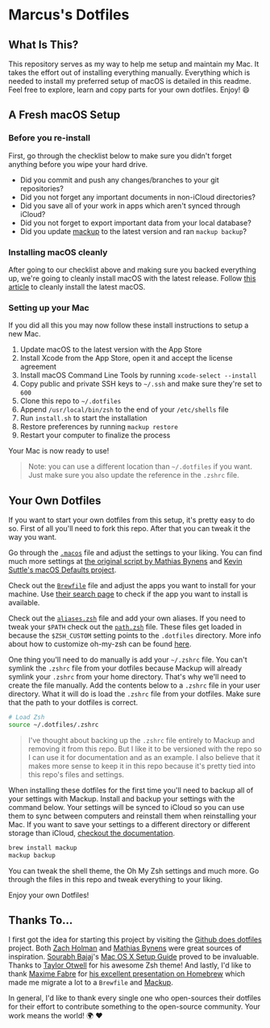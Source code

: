 # Marcus's Dotfiles

## What Is This?

This repository serves as my way to help me setup and maintain my Mac. It takes the effort out of installing everything manually. Everything which is needed to install my preferred setup of macOS is detailed in this readme. Feel free to explore, learn and copy parts for your own dotfiles. Enjoy! :smile:

## A Fresh macOS Setup

### Before you re-install

First, go through the checklist below to make sure you didn't forget anything before you wipe your hard drive.

- Did you commit and push any changes/branches to your git repositories?
- Did you not forget any important documents in non-iCloud directories?
- Did you save all of your work in apps which aren't synced through iCloud?
- Did you not forget to export important data from your local database?
- Did you update [mackup](https://github.com/lra/mackup) to the latest version and ran `mackup backup`?

### Installing macOS cleanly

After going to our checklist above and making sure you backed everything up, we're going to cleanly install macOS with the latest release. Follow [this article](https://www.imore.com/how-do-clean-install-macos) to cleanly install the latest macOS.

### Setting up your Mac

If you did all this you may now follow these install instructions to setup a new Mac.

1. Update macOS to the latest version with the App Store
2. Install Xcode from the App Store, open it and accept the license agreement
3. Install macOS Command Line Tools by running `xcode-select --install`
4. Copy public and private SSH keys to `~/.ssh` and make sure they're set to `600`
5. Clone this repo to `~/.dotfiles`
6. Append `/usr/local/bin/zsh` to the end of your `/etc/shells` file
7. Run `install.sh` to start the installation
8. Restore preferences by running `mackup restore`
9. Restart your computer to finalize the process

Your Mac is now ready to use!

> Note: you can use a different location than `~/.dotfiles` if you want. Just make sure you also update the reference in the `.zshrc` file.

## Your Own Dotfiles

If you want to start your own dotfiles from this setup, it's pretty easy to do so. First of all you'll need to fork this repo. After that you can tweak it the way you want.

Go through the [`.macos`](./.macos) file and adjust the settings to your liking. You can find much more settings at [the original script by Mathias Bynens](https://github.com/mathiasbynens/dotfiles/blob/master/.macos) and [Kevin Suttle's macOS Defaults project](https://github.com/kevinSuttle/MacOS-Defaults).

Check out the [`Brewfile`](./Brewfile) file and adjust the apps you want to install for your machine. Use [their search page](https://caskroom.github.io/search) to check if the app you want to install is available.

Check out the [`aliases.zsh`](./aliases.zsh) file and add your own aliases. If you need to tweak your `$PATH` check out the [`path.zsh`](./path.zsh) file. These files get loaded in because the `$ZSH_CUSTOM` setting points to the `.dotfiles` directory. More info about how to customize oh-my-zsh can be found [here](https://github.com/robbyrussell/oh-my-zsh/wiki/Customization).

One thing you'll need to do manually is add your `~/.zshrc` file. You can't symlink the `.zshrc` file from your dotfiles because Mackup will already symlink your `.zshrc` from your home directory. That's why we'll need to create the file manually. Add the contents below to a `.zshrc` file in your user directory. What it will do is load the `.zshrc` file from your dotfiles. Make sure that the path to your dotfiles is correct.

```zsh
# Load Zsh
source ~/.dotfiles/.zshrc
```

> I've thought about backing up the `.zshrc` file entirely to Mackup and removing it from this repo. But I like it to be versioned with the repo so I can use it for documentation and as an example. I also believe that it makes more sense to keep it in this repo because it's pretty tied into this repo's files and settings.

When installing these dotfiles for the first time you'll need to backup all of your settings with Mackup. Install and backup your settings with the command below. Your settings will be synced to iCloud so you can use them to sync between computers and reinstall them when reinstalling your Mac. If you want to save your settings to a different directory or different storage than iCloud, [checkout the documentation](https://github.com/lra/mackup/blob/master/doc/README.md#storage).

```zsh
brew install mackup
mackup backup
```

You can tweak the shell theme, the Oh My Zsh settings and much more. Go through the files in this repo and tweak everything to your liking.

Enjoy your own Dotfiles!

## Thanks To...

I first got the idea for starting this project by visiting the [Github does dotfiles](https://dotfiles.github.io/) project. Both [Zach Holman](https://github.com/holman/dotfiles) and [Mathias Bynens](https://github.com/mathiasbynens/dotfiles) were great sources of inspiration. [Sourabh Bajaj](https://twitter.com/sb2nov/)'s [Mac OS X Setup Guide](http://sourabhbajaj.com/mac-setup/) proved to be invaluable. Thanks to [Taylor Otwell](https://twitter.com/taylorotwell) for his awesome Zsh theme! And lastly, I'd like to thank [Maxime Fabre](https://twitter.com/anahkiasen) for [his excellent presentation on Homebrew](https://speakerdeck.com/anahkiasen/a-storm-homebrewin) which made me migrate a lot to a `Brewfile` and [Mackup](https://github.com/lra/mackup).

In general, I'd like to thank every single one who open-sources their dotfiles for their effort to contribute something to the open-source community. Your work means the world! :earth_africa: :heart:
